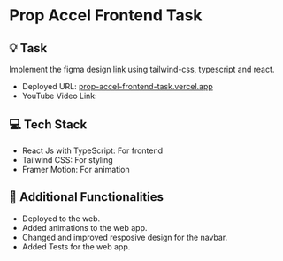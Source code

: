 # Prop Accel Frontend Task

## 💡 Task

Implement the figma design [link](https://www.figma.com/file/bl6XBzP1OsszX4YXIgNxHu/Frontend-developer---hiring---test?type=design&node-id=0%3A1&mode=design&t=aglLKulCtja4AOS3-1) using tailwind-css, typescript and react. 

- Deployed URL: [prop-accel-frontend-task.vercel.app](https://prop-accel-frontend-task.vercel.app/)
- YouTube Video Link: 

## 💻 Tech Stack

- React Js with TypeScript: For frontend
- Tailwind CSS: For styling
- Framer Motion: For animation

## 📖 Additional Functionalities

- Deployed to the web.
- Added animations to the web app.
- Changed and improved resposive design for the navbar.
- Added Tests for the web app.